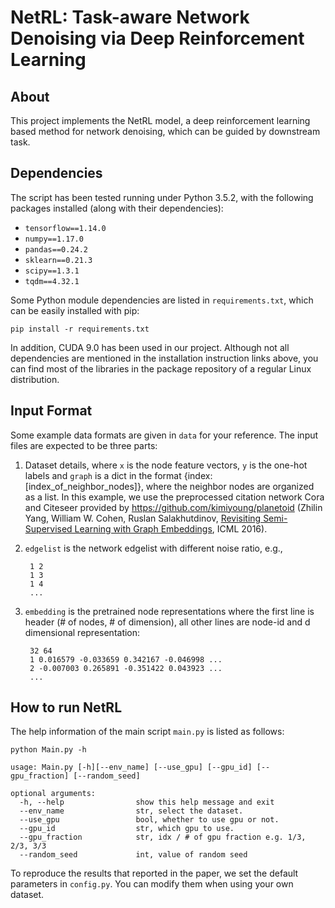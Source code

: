 NetRL: Task-aware Network Denoising via Deep Reinforcement Learning
===============================================================================

About
-----

This project implements the NetRL model, a deep reinforcement learning based method for network denoising, which can be guided by downstream task.

Dependencies
-----

The script has been tested running under Python 3.5.2, with the following packages installed (along with their dependencies):

- `tensorflow==1.14.0`
- `numpy==1.17.0`
- `pandas==0.24.2`
- `sklearn==0.21.3`
- `scipy==1.3.1`
- `tqdm==4.32.1`

Some Python module dependencies are listed in `requirements.txt`, which can be easily installed with pip:

```
pip install -r requirements.txt
```

In addition, CUDA 9.0 has been used in our project. Although not all dependencies are mentioned in the installation instruction links above, you can find most of the libraries in the package repository of a regular Linux distribution.


Input Format
-----

Some example data formats are given in ```data``` for your reference. The input files are expected to be three parts:

1) Dataset details, where ```x``` is the node feature vectors, ```y``` is the one-hot labels and ```graph``` is a dict in the format {index: [index_of_neighbor_nodes]}, where the neighbor nodes are organized as a list.
In this example, we use the preprocessed citation network Cora and Citeseer provided by https://github.com/kimiyoung/planetoid (Zhilin Yang, William W. Cohen, Ruslan Salakhutdinov, [Revisiting Semi-Supervised Learning with Graph Embeddings](https://arxiv.org/abs/1603.08861), ICML 2016). 

2) ```edgelist``` is the network edgelist with different noise ratio, e.g.,

        1 2
        1 3
        1 4
        ...

3) ```embedding``` is the pretrained node representations where the first line is header (# of nodes, # of dimension), all other lines are node-id and d dimensional representation:

        32 64
        1 0.016579 -0.033659 0.342167 -0.046998 ...
        2 -0.007003 0.265891 -0.351422 0.043923 ...
        ...

How to run NetRL
-----
The help information of the main script ```main.py``` is listed as follows:

    python Main.py -h
    
    usage: Main.py [-h][--env_name] [--use_gpu] [--gpu_id] [--gpu_fraction] [--random_seed]
    
    optional arguments:
      -h, --help                show this help message and exit
      --env_name                str, select the dataset. 
      --use_gpu                 bool, whether to use gpu or not.
      --gpu_id                  str, which gpu to use.
      --gpu_fraction            str, idx / # of gpu fraction e.g. 1/3, 2/3, 3/3
      --random_seed             int, value of random seed

To reproduce the results that reported in the paper, we set the default parameters in ```config.py```. You can modify them when using your own dataset.